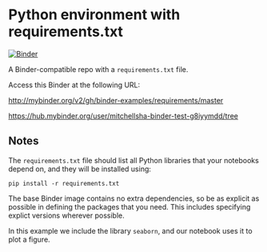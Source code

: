 # Python environment with requirements.txt

[![Binder](http://mybinder.org/badge.svg)](http://beta.mybinder.org/v2/gh/binder-examples/requirements/master)

A Binder-compatible repo with a `requirements.txt` file.

Access this Binder at the following URL: 

http://mybinder.org/v2/gh/binder-examples/requirements/master

https://hub.mybinder.org/user/mitchellsha-binder-test-g8iyymdd/tree

## Notes
The `requirements.txt` file should list all Python libraries that your notebooks
depend on, and they will be installed using:

```
pip install -r requirements.txt
```

The base Binder image contains no extra dependencies, so be as
explicit as possible in defining the packages that you need. This includes
specifying explict versions wherever possible.

In this example we include the library `seaborn`, and our notebook uses it
to plot a figure. 
